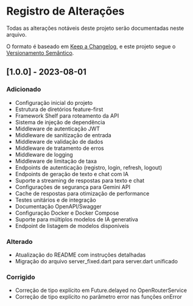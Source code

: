 # Registro de Alterações

Todas as alterações notáveis deste projeto serão documentadas neste arquivo.

O formato é baseado em [Keep a Changelog](https://keepachangelog.com/pt-BR/1.0.0/),
e este projeto segue o [Versionamento Semântico](https://semver.org/lang/pt-BR/).

## [1.0.0] - 2023-08-01

### Adicionado
- Configuração inicial do projeto
- Estrutura de diretórios feature-first
- Framework Shelf para roteamento da API
- Sistema de injeção de dependência
- Middleware de autenticação JWT
- Middleware de sanitização de entrada
- Middleware de validação de dados
- Middleware de tratamento de erros
- Middleware de logging
- Middleware de limitação de taxa
- Endpoints de autenticação (registro, login, refresh, logout)
- Endpoints de geração de texto e chat com IA
- Suporte a streaming de respostas para texto e chat
- Configurações de segurança para Gemini API
- Cache de respostas para otimização de performance
- Testes unitários e de integração
- Documentação OpenAPI/Swagger
- Configuração Docker e Docker Compose
- Suporte para múltiplos modelos de IA generativa
- Endpoint de listagem de modelos disponíveis

### Alterado
- Atualização do README com instruções detalhadas
- Migração do arquivo server_fixed.dart para server.dart unificado

### Corrigido
- Correção de tipo explícito em Future.delayed no OpenRouterService
- Correção de tipo explícito no parâmetro error nas funções onError 